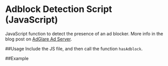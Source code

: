 # Adblock Detection Script (JavaScript)
JavaScript function to detect the presence of an ad blocker. More info in the blog post on [AdGlare Ad Server](https://www.adglare.com/kb/45/adblock-detection-script-incredibly-simple-and-effective).

##Usage
Include the JS file, and then call the function `hasAdblock`.

##Example
<script src='adblock-detection-script.js'></script>
<script>
  if(hasAdblock()) {
    //do something
  } else {
    //do something
  }
  </script>
